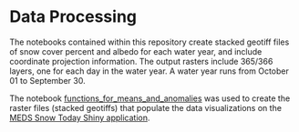 # Data Processing

The notebooks contained within this repository create stacked geotiff files of snow cover percent and albedo for each water year, and include coordinate projection information. The output rasters include 365/366 layers, one for each day in the water year. A water year runs from October 01 to September 30.

The notebook [functions_for_means_and_anomalies](https://github.com/MEDSsnowtoday/data_processing/blob/09dfffb756a51a6686bf623b1720730349d87e0d/functions_for_means_and_anomalies.ipynb) was used to create the raster files (stacked geotiffs) that populate the data visualizations on the [MEDS Snow Today Shiny application](https://shiny.snow.ucsb.edu/snow_today_shiny_app/).
